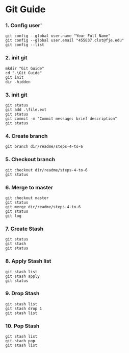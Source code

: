 # Git Guide
### 1. Config user'
```
git config --global user.name "Your Full Name"
git config --global user.email "455837.clot@fje.edu"
git config --list
```

### 2. init git
```
mkdir "Git Guide"
cd ".\Git Guide"
git init
dir -hidden
```

### 3. init git
```
git status
git add .\file.ext
git status
git commit -m "Commit message: brief description"
git status
```

### 4. Create branch
```
git branch dir/readme/steps-4-to-6
```

### 5. Checkout branch
```
git checkout dir/readme/steps-4-to-6
git status
```

### 6. Merge to master
```
git checkout master
git status
git merge dir/readme/steps-4-to-6
git status
git log
```
### 7. Create Stash
```
git status
git stash
git status
```
### 8. Apply Stash list
```
git stash list
git stash apply
git status
```
### 9. Drop Stash
```
git stash list
git stash drop 1
git stash list
```
### 10. Pop Stash
```
git stash list
git stach pop
git stash list

